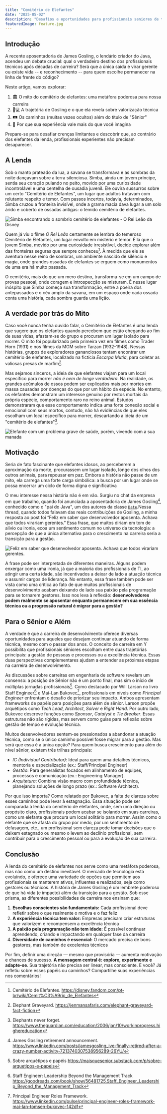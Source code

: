 ```yaml
---
title: "Cemitério de Elefantes"
date: "2025-05-02"
description: "Desafios e oportunidades para profissionais seniores de tecnologia em 2025"
featuredImage: feature.jpg
---
```


## Introdução

A recente aposentadoria de James Gosling, o lendário criador do Java, acendeu
um debate crucial: qual o verdadeiro destino dos profissionais técnicos após
décadas de carreira? Será que a única saída é virar gerente ou existe vida -- e
reconhecimento -- para quem escolhe permanecer na linha de frente do código?

Neste artigo, vamos explorar:

1. 🏛️ O mito do cemitério de elefantes: uma metáfora poderosa para nossa carreira
2. 👨💻 A trajetória de Gosling e o que ela revela sobre valorização técnica
3. 🛤️ Os caminhos (muitas vezes ocultos) além do título de "Sênior"
4. 💎 Por que sua experiência vale mais do que você imagina

Prepare-se para desafiar crenças limitantes e descobrir que, ao contrário dos
elefantes da lenda, profissionais experientes não precisam desaparecer.

## A Lenda

Sob o manto prateado da lua, a savana se transformava e as sombras da noite
dançavam sobre a terra silenciosa. Simba, ainda um jovem príncipe, sentia seu
coração pulando no peito, movido por uma curiosidade incontrolável e uma
centelha de ousadia juvenil. Ele ouvira sussurros sobre um certo "Cemitério de
Elefantes", um lugar que adultos tratavam com relutante respeito e temor. Com
passos incertos, todavia, determinados, Simba cruzou a fronteira invisível,
onde a grama macia dava lugar a um solo árido e coberto de ossadas antigas: o
temido cemitério de elefantes.

![Simba encontrando o sombrio cemitério de elefantes - O Rei Leão da Disney](2025-03-13-16-21-42.png)

Quem já viu o filme _O Rei Leão_ certamente se lembra do temeroso Cemitério de
Elefantes, um lugar envolto em mistério e temor. É lá que o jovem Simba, movido
por uma curiosidade irresistível, decide explorar além das fronteiras seguras
que sempre conheceu[^2]. À medida que ele se aventura nesse reino de sombras,
um ambiente nascido de silêncio e magia, onde grandes ossadas de elefantes se
erguem como monumentos de uma era há muito passada.

O cemitério, mais do que um mero destino, transforma-se em um campo de provas
pessoal, onde coragem e introspecção se misturam. É nesse lugar inóspito que
Simba começa sua transformação, entre a poeira dos antepassados e o céu amplo
da savana, em um espaço onde cada ossada conta uma história, cada sombra guarda
uma lição.

## A verdade por trás do Mito

Caso você nunca tenha ouvido falar, o Cemitério de Elefantes é uma lenda que
sugere que os elefantes quando percebem que estão chegando ao fim de suas
vidas, afastam-se do grupo e procuram um lugar isolado para morrer. O mito foi
popularizado pela primeira vez em filmes como Trader Horn (1931) e nos filmes
da MGM sobre Tarzan (1932-1948). Nessas histórias, grupos de exploradores
gananciosos tentam encontrar um cemitério de elefantes, localizado na fictícia
_Escarpa Mutia_, para coletar as valiosas presas de marfim[^3].

Mas sejamos sinceros, a ideia de que elefantes viajam para um local específico
para morrer _não é nem de longe verdadeira_. Na realidade, os grandes acúmulos
de ossos podem ser explicados mais por mortes em massa causadas por doenças do
que por um hábito da espécie. No entanto, os elefantes demonstram um interesse
genuíno por restos mortais da própria espécie, comportamento raro no reino
animal. Estudos demonstraram que esse comportamento indica uma forte conexão
social e emocional com seus mortos, contudo, não há evidências de que eles
escolham um local específico para morrer, descartando a ideia de um "cemitério
de elefantes"[^4].

![Elefante com um problema grave de saúde, porém, vivendo com a sua manada](2025-03-13-16-50-07.png)

## Motivação

Seria de fato fascinante que elefantes idosos, ao perceberem a aproximação da
morte, procurassem um lugar isolado, longe dos olhos dos outros animais, para
repousar em paz. Embora a história não passe de um mito, ela carrega uma forte
carga simbólica: a busca por um lugar onde se possa encerrar um ciclo de forma
digna e significativa

O meu interesse nessa história não é em vão. Surgiu no chat da empresa em que
trabalho, quando foi anunciada a aposentadoria de James Gosling[^1], conhecido
como o "pai do Java", um dos autores da classe
[`Date`](https://github.com/AdoptOpenJDK/jdk20u/blob/master/src/java.base/share/classes/java/util/Date.java#L120).Nessa
thread, quando todos falavam das reais contribuições de Gosling, a minha
resposta ao post foi “Feliz em saber que desenvolvedor aposenta. Achava que
todos virariam gerentes.” Essa frase, que muitos diriam em tom de alívio ou
ironia, ecoa um sentimento comum no universo da tecnologia: a percepção de que
a única alternativa para o crescimento na carreira seria a transição para a
gestão.

![Feliz em saber que desenvolvedor aposenta. Achava que todos virariam gerentes.](2025-03-28-20-39-50.png)

A frase pode ser interpretada de diferentes maneiras. Alguns podem enxergar
como uma ironia, já que a maioria dos profissionais de TI, ao atingir uma certa
idade, são incentivados a deixar de lado a atuação técnica e assumir cargos de
liderança. No entanto, essa frase também pode ser vista como uma crítica ao
fato de que muitos profissionais de desenvolvimento acabam deixando de lado sua
paixão pela programação para se tornarem gestores. Isso nos leva à reflexão:
**desenvolvedores podem realmente se aposentar enquanto permanecem em sua
essência técnica ou a progressão natural é migrar para a gestão?**

## Para o Sênior e Além

A verdade é que a carreira de desenvolvimento oferece diversas oportunidades
para aqueles que desejam continuar atuando de forma técnica, mesmo com o passar
dos anos. O conceito de carreira em Y possibilita que profissionais sêniores
escolham entre duas trajetórias principais: a gestão de pessoas e processos ou
a excelência técnica. Essas duas perspectivas complementares ajudam a entender
as próximas etapas na carreira de desenvolvimento.

As discussões sobre carreiras em engenharia de software revelam um consenso: a
posição de Sênior não é um ponto final, mas sim o início de múltiplas jornadas
profissionais[^7]. Como destacado por Will Larson no livro Staff Engineer[^6] e
Mai-Lan Bukovec[^5], profissionais em níveis como _Principal Engineer_
enfrentam o desafio de priorizar seu impacto. Ambos apresentam frameworks de
papéis para posições para além de sênior. Larson propõe arquétipos como _Tech
Lead_, _Architect_, _Solver_ e _Right Hand_.  Por outro lado, Bukovec descreve
funções como _Sponsor_, _Catalyst_ e _Tie Breaker_. Essas estruturas não são
rígidas, mas servem como guias para reflexão sobre gestão de tempo e evolução
técnica.

Muitos desenvolvedores sentem-se pressionados a abandonar a atuação técnica,
como se o único caminho possível fosse migrar para a gestão. Mas será que essa
é a única opção? Para quem busca crescimento para além do nível sênior, existem
três trilhas principais:

- _IC (Individual Contributor)_: Ideal para quem ama detalhes técnicos, mentoria e especialização (ex.: Staff/Principal Engineer)
- _Gestão_: Para generalistas focados em alinhamento de equipes, processos e comunicação (ex.: Engineering Manager).
- _Arquitetura_: Combina visão macro com profundidade técnica, planejando soluções de longo prazo (ex.: Software Architect).

Por que isso importa? Como relatado por Bukovec, a falta de clareza sobre esses
caminhos pode levar à estagnação. Essa situação pode ser comparada à lenda do
cemitério de elefantes, onde, sem uma direção ou propósito claro, profissionais
podem acabar se isolando em suas carreiras, como um elefante que procura um
local solitário para morrer. Assim como o elefante que se afasta do grupo por
medo, por um sentimento de defasagem, etc., um profissional sem clareza pode
tomar decisões que o deixem estagnado ou mesmo o levem ao declínio
profissional, sem contribuir para o crescimento pessoal ou para a evolução de
sua carreira.

## Conclusão

A lenda do cemitério de elefantes nos serve como uma metáfora poderosa, mas não
como um destino inevitável. O mercado de tecnologia está evoluindo, e oferece
uma variedade de opções que permitem aos profissionais se manterem ativos,
influentes e realizados, seja como gestores ou técnicos. A história de James
Gosling é um lembrete poderoso de que há vida (e impacto) além da transição
para a gestão. Sob esse prisma, as diferentes possibilidades de carreira nos
ensinam que:

1. **Escolhas conscientes são fundamentais:** Cada profissional deve refletir
   sobre o que realmente o motiva e o faz feliz
2. **A experiência técnica tem valor:** Empresas precisam criar estruturas que
   valorizem e recompensem a excelência técnica
3. **A paixão pela programação não tem idade:** É possível continuar
   aprendendo, criando e impactando em qualquer fase da carreira
4. **Diversidade de caminhos é essencial:** O mercado precisa de bons gestores,
   mas também de excelentes técnicos

Por fim, definir uma direção — mesmo que provisória — aumenta motivação e
chances de sucesso. **A mensagem central é: explore, experimente e adapte-se**.
Sua trajetória não precisa ser linear, mas consciente.  E você? Já refletiu
sobre esses papéis ou caminhos? Compartilhe suas experiências nos comentários!

[^1]:
    James Gosling retirement announcement.
    <https://www.linkedin.com/posts/jamesgosling_ive-finally-retired-after-a-crazy-number-activity-7213740307538956289-26YU/>
[^2]:
    Cemitério de Elefantes.
    <https://disney.fandom.com/pt-br/wiki/Cemit%C3%A9rio_de_Elefantes>
[^3]:
    Elephant Graveyard.
    <https://jenmansafaris.com/elephant-graveyard-fact-fiction>
[^4]:
    Elephants never forget.
    <https://www.theguardian.com/education/2006/jan/10/workinprogress.highereducation>
[^5]:
    Principal Engineer Roles Framework.
    <https://www.linkedin.com/pulse/principal-engineer-roles-framework-mai-lan-tomsen-bukovec-142df>
[^6]:
    Staff Engineer: Leadership Beyond the Management Track
    <https://goodreads.com/book/show/56481725.Staff_Engineer_Leadership_Beyond_the_Management_Track>
[^7]:
    Sobre arquétipos e papéis
    <https://maisquesenior.substack.com/p/sobre-arquetipos-e-papeis>
